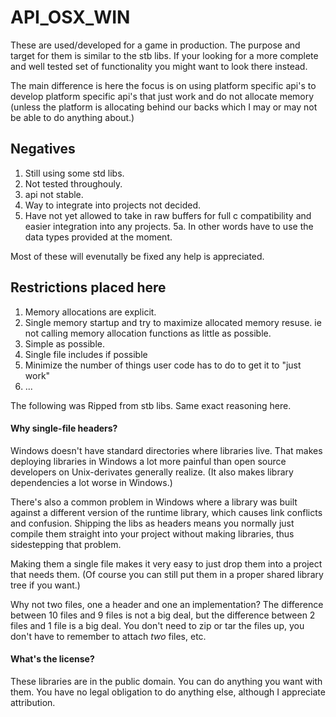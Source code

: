 # API_OSX_WIN

These are used/developed for a game in production.
The purpose and target for them is similar to the stb libs.
If your looking for a more complete and well tested set of functionality
you might want to look <link>there<link> instead.

The main difference is here the focus is on using platform specific api's
to develop platform specific api's that just work and do not allocate memory
(unless the platform is allocating behind our backs which I may or may not be 
able to do anything about.)

## Negatives
1. Still using some std libs.
2. Not tested throughouly.
3. api not stable.
4. Way to integrate into projects not decided.
5. Have not yet allowed to take in raw buffers for full c compatibility and easier integration into any projects.
    5a. In other words have to use the data types provided at the moment.

Most of these will evenutally be fixed any help is appreciated.

## Restrictions placed here

1. Memory allocations are explicit.
2. Single memory startup and try to maximize allocated memory resuse.
ie not calling memory allocation functions as little as possible.
3. Simple as possible.
4. Single file includes if possible
5. Minimize the number of things user code has to do to get it to "just work"
6. ...


The following was Ripped from stb libs.  Same exact reasoning here.

#### Why single-file headers?

Windows doesn't have standard directories where libraries
live. That makes deploying libraries in Windows a lot more
painful than open source developers on Unix-derivates generally
realize. (It also makes library dependencies a lot worse in Windows.)

There's also a common problem in Windows where a library was built
against a different version of the runtime library, which causes
link conflicts and confusion. Shipping the libs as headers means
you normally just compile them straight into your project without
making libraries, thus sidestepping that problem.

Making them a single file makes it very easy to just
drop them into a project that needs them. (Of course you can
still put them in a proper shared library tree if you want.)

Why not two files, one a header and one an implementation?
The difference between 10 files and 9 files is not a big deal,
but the difference between 2 files and 1 file is a big deal.
You don't need to zip or tar the files up, you don't have to
remember to attach *two* files, etc.


#### What's the license?

These libraries are in the public domain. You can do anything you
want with them. You have no legal obligation
to do anything else, although I appreciate attribution.

